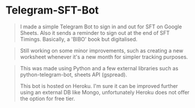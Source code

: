 # Telegram-SFT-Bot

</details>


> I made a simple Telegram Bot to sign in and out for SFT on Google Sheets. Also it sends a reminder to sign out at the end of SFT Timings. Basically, a 'BIBO' book but digitalised.

> Still working on some minor improvements, such as creating a new worksheet whenever it's a new month for simpler tracking purposes.

> This was made using Python and a few external libraries such as python-telegram-bot, sheets API (gspread).
> 
> This bot is hosted on Heroku. I'm sure it can be improved further using an external DB like Mongo, unfortunately Heroku does not offer the option for free tier.

> 

